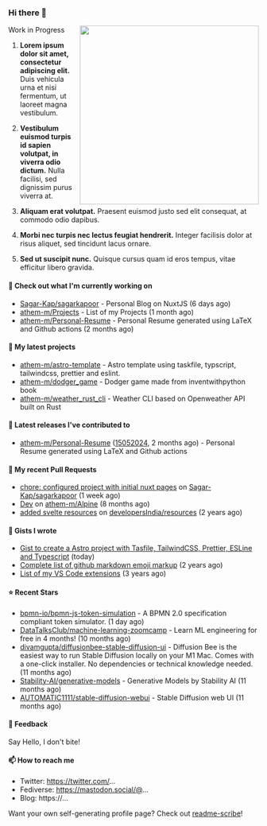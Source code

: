 ### Hi there 👋

<img align="right" src="https://github.com/darth-mnv/darth-mnv/assets/18483618/115903c7-8f0c-4aca-8919-4db2322818e9" width="360">



Work in Progress

1. **Lorem ipsum dolor sit amet, consectetur adipiscing elit.** Duis vehicula urna et nisi fermentum, ut laoreet magna vestibulum.

2. **Vestibulum euismod turpis id sapien volutpat, in viverra odio dictum.** Nulla facilisi, sed dignissim purus viverra at.

3. **Aliquam erat volutpat.** Praesent euismod justo sed elit consequat, at commodo odio dapibus.

4. **Morbi nec turpis nec lectus feugiat hendrerit.** Integer facilisis dolor at risus aliquet, sed tincidunt lacus ornare.

5. **Sed ut suscipit nunc.** Quisque cursus quam id eros tempus, vitae efficitur libero gravida.

#### 👷 Check out what I'm currently working on

- [Sagar-Kap/sagarkapoor](https://github.com/Sagar-Kap/sagarkapoor) - Personal Blog on NuxtJS (6 days ago)
- [athem-m/Projects](https://github.com/athem-m/Projects) - List of my Projects (1 month ago)
- [athem-m/Personal-Resume](https://github.com/athem-m/Personal-Resume) - Personal Resume generated using LaTeX and Github actions (2 months ago)

#### 🌱 My latest projects

- [athem-m/astro-template](https://github.com/athem-m/astro-template) - Astro template using taskfile, typscript, tailwindcss, prettier and eslint.
- [athem-m/dodger_game](https://github.com/athem-m/dodger_game) - Dodger game made from inventwithpython book
- [athem-m/weather_rust_cli](https://github.com/athem-m/weather_rust_cli) - Weather CLI based on Openweather API built on Rust

#### 🔭 Latest releases I've contributed to

- [athem-m/Personal-Resume](https://github.com/athem-m/Personal-Resume) ([15052024](https://github.com/athem-m/Personal-Resume/releases/tag/15052024), 2 months ago) - Personal Resume generated using LaTeX and Github actions

#### 🔨 My recent Pull Requests

- [chore: configured project with initial nuxt pages](https://github.com/Sagar-Kap/sagarkapoor/pull/160) on [Sagar-Kap/sagarkapoor](https://github.com/Sagar-Kap/sagarkapoor) (1 week ago)
- [Dev](https://github.com/athem-m/Alpine/pull/3) on [athem-m/Alpine](https://github.com/athem-m/Alpine) (8 months ago)
- [added svelte resources](https://github.com/developersIndia/resources/pull/35) on [developersIndia/resources](https://github.com/developersIndia/resources) (2 years ago)

#### 📓 Gists I wrote

- [Gist to create a Astro project with Tasfile, TailwindCSS, Prettier, ESLine and Typescript](https://gist.github.com/fdedf6b38456039456aa7a9e77d304f4) (today)
- [Complete list of github markdown emoji markup](https://gist.github.com/3b8d8fd538581d12f435e809166c1cce) (2 years ago)
- [List of my VS Code extensions](https://gist.github.com/cedd9dda8e27d260e7c5636292773502) (3 years ago)

#### ⭐ Recent Stars

- [bpmn-io/bpmn-js-token-simulation](https://github.com/bpmn-io/bpmn-js-token-simulation) - A BPMN 2.0 specification compliant token simulator. (1 day ago)
- [DataTalksClub/machine-learning-zoomcamp](https://github.com/DataTalksClub/machine-learning-zoomcamp) - Learn ML engineering for free in 4 months! (10 months ago)
- [divamgupta/diffusionbee-stable-diffusion-ui](https://github.com/divamgupta/diffusionbee-stable-diffusion-ui) - Diffusion Bee is the easiest way to run Stable Diffusion locally on your M1 Mac. Comes with a one-click installer. No dependencies or technical knowledge needed. (11 months ago)
- [Stability-AI/generative-models](https://github.com/Stability-AI/generative-models) - Generative Models by Stability AI (11 months ago)
- [AUTOMATIC1111/stable-diffusion-webui](https://github.com/AUTOMATIC1111/stable-diffusion-webui) - Stable Diffusion web UI (11 months ago)


#### 💬 Feedback

Say Hello, I don't bite!

#### 📫 How to reach me

- Twitter: https://twitter.com/...
- Fediverse: https://mastodon.social/@...
- Blog: https://...

Want your own self-generating profile page? Check out [readme-scribe](https://github.com/muesli/readme-scribe)!


